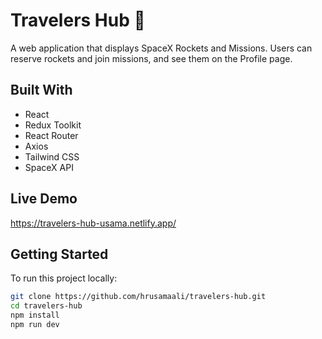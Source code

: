 # Travelers Hub 🚀

A web application that displays SpaceX Rockets and Missions. Users can reserve rockets and join missions, and see them on the Profile page.

## Built With
- React
- Redux Toolkit
- React Router
- Axios
- Tailwind CSS
- SpaceX API

## Live Demo
https://travelers-hub-usama.netlify.app/

## Getting Started
To run this project locally:

```bash
git clone https://github.com/hrusamaali/travelers-hub.git
cd travelers-hub
npm install
npm run dev
